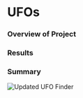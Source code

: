 # UFOs


### Overview of Project

### Results

### Summary

![Updated UFO Finder](/web/static/images/updated_filters.png/)
